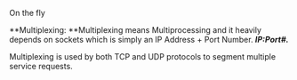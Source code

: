 On the fly

**Multiplexing: **Multiplexing means Multiprocessing and it heavily depends on sockets which is simply an IP Address + Port Number. ***IP:Port#.***

Multiplexing is used by both TCP and UDP protocols to segment multiple service requests.